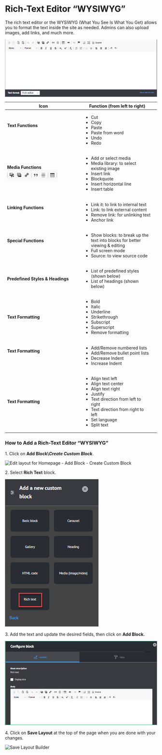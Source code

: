 # Rich-Text Editor “WYSIWYG”

The rich text editor or the WYSIWYG (What You See Is What You Get) allows you to format the text inside the site as needed. Admins can also upload images, add links, and much more.

![Rich-Text Editor](<../../../.gitbook/assets/Rich-Text Editor.png>)

<table><thead><tr><th width="240.33333333333334">Icon</th><th>Function (from left to right)</th><th data-hidden></th></tr></thead><tbody><tr><td><p><strong>Text Functions</strong></p><p> <img src="https://lh5.googleusercontent.com/vzqiwD3BKS9Bm5PQ15CuoPmbMibHLFQDyE97MCmWQaZePRsgt66X1jWFlUaHhXTnUvSKinO_0WfzD2hL-Rpo2onTNxFkMGh4kSPDdx1LSkT3TCMnFKrAUx20zRbVjTrM2fMCWW4r" alt=""></p></td><td><ul><li>Cut</li><li>Copy </li><li>Paste</li><li>Paste from word</li><li>Undo</li><li>Redo</li></ul><p></p></td><td></td></tr><tr><td><strong>Media Functions</strong><img src="../../../.gitbook/assets/image (10).png" alt=""></td><td><ul><li>Add or select media</li><li>Media library: to select existing image</li><li>Insert link</li><li> Blockquote</li><li> Insert horizontal line</li><li> Insert table</li></ul></td><td></td></tr><tr><td><p><strong>Linking Functions</strong></p><p><img src="https://lh3.googleusercontent.com/ngHdN4QWDO4CyycZ32D5lmd7wYbeis_oiMq8vs9eAyPXF6K6jottuPW91UTdqxmLUuySDozvU-JZLeykGA_fqXuACxUF5cJgnl8MeNGMc07C-DstsLkcDr2vNmmohZag-LuU_XLv" alt=""></p></td><td><ul><li>Link it: to link to internal text</li><li>Link: to link external content</li><li>Remove link: for unlinking text</li><li>Anchor link</li></ul></td><td></td></tr><tr><td><p><strong>Special Functions</strong></p><p> <img src="https://lh5.googleusercontent.com/yYgttwqdBuwgaTZ6el23llTSfzpTPnM1d0XADv7TwHrwFRKyuukdhPgm_xjC4TL6ZiXZXKSTodTVoHwuD6Es9YaGENjogt2cYq_-zi-lPxdsUN0yDEYAYSRMkK-jA4ymgKVKNQn2" alt=""></p></td><td><ul><li>Show blocks: to break up the text into blocks for better viewing &#x26; editing </li><li>Full screen mode</li><li>Source: to view source code</li></ul></td><td></td></tr><tr><td><strong>Predefined Styles &#x26; Headings</strong> <img src="https://lh3.googleusercontent.com/cRj9kR727Rt7rsTXrIH6uhfHQwvPPqwd6AtMynmic2KptxmJszdgQKtwtYZQ-s7BJbtVjeQYIuOZZ6WpvorhmpuMfafpd5mYlunIp6lxheZ4if67GG1J8RbOAo2JK8ESw2l90K47" alt=""></td><td><ul><li>List of predefined styles (shown below)</li><li>List of headings (shown below)</li></ul><p></p></td><td></td></tr><tr><td><strong>Text Formatting</strong> <img src="https://lh3.googleusercontent.com/EfRCJJdcwtCOECGSB-fOLTAtv9xImmTRfocab4NOVRYcV9XjzPxXFe5TiaC_oS2OJdi1yaulIY8tEY7x27uLDf-xasOX7ao0l6SMK0kXUzasJuONLzaLFwe8XKVjdZimD1Xm1zEE" alt=""></td><td><ul><li>Bold</li><li>Italic </li><li>Underline </li><li>Strikethrough </li><li>Subscript </li><li>Superscript </li><li>Remove formatting</li></ul></td><td></td></tr><tr><td><p><strong>Text Formatting</strong></p><p> <img src="https://lh6.googleusercontent.com/7E6209SLoQLOcpmbl3guIrpqGLcfwg1ISqto2598qucSuxjeILwzahNjvznTKYMI4PhJNAYvX98_uWUFxi0XQJ7oc1RdXp8FHbaRHvomUS5zHWzS8z3g2o-JSjRTynBIaCt4Cn7o" alt=""></p></td><td><ul><li>Add/Remove numbered lists</li><li>Add/Remove bullet point lists</li><li>Decrease Indent </li><li>Increase Indent</li></ul></td><td></td></tr><tr><td><strong>Text Formatting</strong> <img src="https://lh6.googleusercontent.com/KB6WPlSlsYUmoZMCfQ_Ps7IbEHWcbc2zKMfUpj3tH2GpgtVLT3mfWmraZJwingC2O3IMiLCxbvTrXwLiKsDEX00GrL24mlRuiuJgaa1ec0kiLV750Pxhhy4Mt3YB4ALu_-P9Mw2z" alt=""></td><td><ul><li>Align text left </li><li>Align text center </li><li>Align text right </li><li>Justify </li><li>Text direction from left to right</li><li>Text direction from right to left</li><li>Set language </li><li>Split text</li></ul></td><td></td></tr></tbody></table>



### **How to Add a  Rich-Text Editor “WYSIWYG”**

1\. Click on **Add Block\\**_**Create Custom Block**_.

![Edit layout for Homepage - Add Block - Create Custom Block](<../../../.gitbook/assets/Edit layout for Homepage \_ Add Block - Create Custom Block.png>)

2\. Select **Rich Text** block.

![Add a New Custom Block - Rich Text](<../../../.gitbook/assets/image (67).png>)

3\. Add the text and update the desired fields, then click on **Add Block.**

![Rich Text Configure Block](<../../../.gitbook/assets/image (71).png>)

4\. Click on **Save Layout** at the top of the page when you are done with your changes.

![Save Layout Builder](<../../../.gitbook/assets/Edit layout for Homepage \_ Save Layout.png>)

